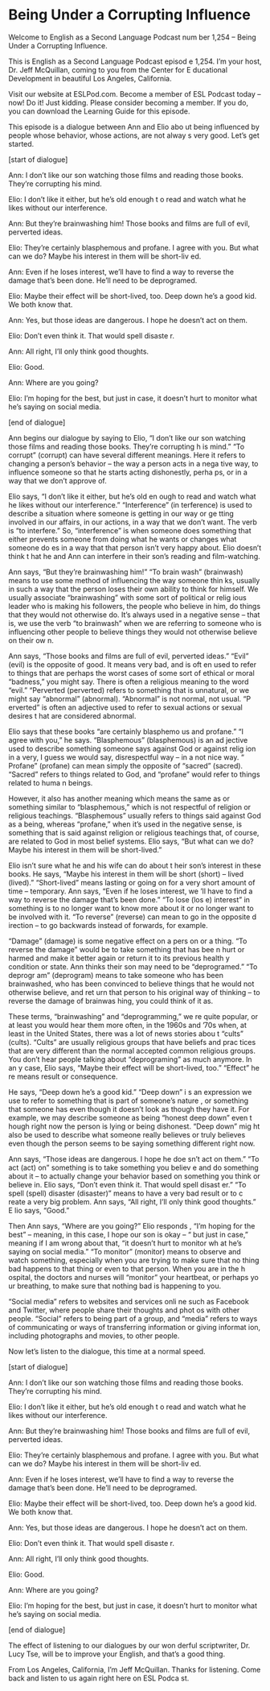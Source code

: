 # Being Under a Corrupting Influence

Welcome to English as a Second Language Podcast num ber 1,254 – Being Under a Corrupting Influence.

This is English as a Second Language Podcast episod e 1,254. I’m your host, Dr. Jeff McQuillan, coming to you from the Center for E ducational Development in beautiful Los Angeles, California.

Visit our website at ESLPod.com. Become a member of  ESL Podcast today – now! Do it! Just kidding. Please consider becoming a member. If you do, you can download the Learning Guide for this episode.

This episode is a dialogue between Ann and Elio abo ut being influenced by people whose behavior, whose actions, are not alway s very good. Let’s get started.

[start of dialogue]

Ann: I don’t like our son watching those films and reading those books. They’re corrupting his mind.

Elio: I don’t like it either, but he’s old enough t o read and watch what he likes without our interference.

Ann: But they’re brainwashing him! Those books and films are full of evil, perverted ideas.

Elio: They’re certainly blasphemous and profane. I agree with you. But what can we do? Maybe his interest in them will be short-liv ed.

Ann: Even if he loses interest, we’ll have to find a way to reverse the damage that’s been done. He’ll need to be deprogramed.

Elio: Maybe their effect will be short-lived, too. Deep down he’s a good kid. We both know that.

Ann: Yes, but those ideas are dangerous. I hope he doesn’t act on them.

Elio: Don’t even think it. That would spell disaste r.

Ann: All right, I’ll only think good thoughts.

 Elio: Good.

Ann: Where are you going?

Elio: I’m hoping for the best, but just in case, it  doesn’t hurt to monitor what he’s saying on social media.

[end of dialogue]

Ann begins our dialogue by saying to Elio, “I don’t  like our son watching those films and reading those books. They’re corrupting h is mind.” “To corrupt” (corrupt) can have several different meanings. Here  it refers to changing a person’s behavior – the way a person acts in a nega tive way, to influence someone so that he starts acting dishonestly, perha ps, or in a way that we don’t approve of.

Elio says, “I don’t like it either, but he’s old en ough to read and watch what he likes without our interference.” “Interference” (in terference) is used to describe a situation where someone is getting in our way or ge tting involved in our affairs, in our actions, in a way that we don’t want. The verb is “to interfere.” So, “interference” is when someone does something that either prevents someone from doing what he wants or changes what someone do es in a way that that person isn’t very happy about. Elio doesn’t think t hat he and Ann can interfere in their son’s reading and film-watching.

Ann says, “But they’re brainwashing him!” “To brain wash” (brainwash) means to use some method of influencing the way someone thin ks, usually in such a way that the person loses their own ability to think for himself. We usually associate “brainwashing” with some sort of political or relig ious leader who is making his followers, the people who believe in him, do things  that they would not otherwise do. It’s always used in a negative sense – that is,  we use the verb “to brainwash” when we are referring to someone who is influencing  other people to believe things they would not otherwise believe on their ow n.

Ann says, “Those books and films are full of evil, perverted ideas.” “Evil” (evil) is the opposite of good. It means very bad, and is oft en used to refer to things that are perhaps the worst cases of some sort of ethical  or moral “badness,” you might say. There is often a religious meaning to the word “evil.” “Perverted (perverted) refers to something that is unnatural, or we might say “abnormal” (abnormal). “Abnormal” is not normal, not usual. “P erverted” is often an adjective used to refer to sexual actions or sexual desires t hat are considered abnormal.

 Elio says that these books “are certainly blasphemo us and profane.” “I agree with you,” he says. “Blasphemous” (blasphemous) is an ad jective used to describe something someone says against God or against relig ion in a very, I guess we would say, disrespectful way – in a not nice way. “ Profane” (profane) can mean simply the opposite of “sacred” (sacred). “Sacred” refers to things related to God, and “profane” would refer to things related to huma n beings.

However, it also has another meaning which means the same as or something similar to “blasphemous,” which is not respectful of religion or religious teachings. “Blasphemous” usually refers to things said against  God as a being, whereas “profane,” when it’s used in the negative sense, is  something that is said against religion or religious teachings that, of course, are related to God in most belief systems. Elio says, “But what can we do? Maybe his interest in them will be short-lived.”

Elio isn’t sure what he and his wife can do about t heir son’s interest in these books. He says, “Maybe his interest in them will be  short (short) – lived (lived).” “Short-lived” means lasting or going on for a very short amount of time – temporary. Ann says, “Even if he loses interest, we ’ll have to find a way to reverse the damage that’s been done.” “To lose (los e) interest” in something is to no longer want to know more about it or no longer want to be involved with it. “To reverse” (reverse) can mean to go in the opposite d irection – to go backwards instead of forwards, for example.

“Damage” (damage) is some negative effect on a pers on or a thing. “To reverse the damage” would be to take something that has bee n hurt or harmed and make it better again or return it to its previous health y condition or state. Ann thinks their son may need to be “deprogramed.” “To deprogr am” (deprogram) means to take someone who has been brainwashed, who has been  convinced to believe things that he would not otherwise believe, and ret urn that person to his original way of thinking – to reverse the damage of brainwas hing, you could think of it as.

These terms, “brainwashing” and “deprogramming,” we re quite popular, or at least you would hear them more often, in the 1960s and ’70s when, at least in the United States, there was a lot of news stories abou t “cults” (cults). “Cults” are usually religious groups that have beliefs and prac tices that are very different than the normal accepted common religious groups. You don’t hear people talking about “deprograming” as much anymore. In an y case, Elio says, “Maybe their effect will be short-lived, too.” “Effect” he re means result or consequence.

He says, “Deep down he’s a good kid.” “Deep down” i s an expression we use to refer to something that is part of someone’s nature , or something that someone has even though it doesn’t look as though they have  it. For example, we may describe someone as being “honest deep down” even t hough right now the person is lying or being dishonest. “Deep down” mig ht also be used to describe what someone really believes or truly believes even  though the person seems to be saying something different right now.

Ann says, “Those ideas are dangerous. I hope he doe sn’t act on them.” “To act (act) on” something is to take something you believ e and do something about it – to actually change your behavior based on something  you think or believe in. Elio says, “Don’t even think it. That would spell disast er.” “To spell (spell) disaster (disaster)” means to have a very bad result or to c reate a very big problem. Ann says, “All right, I’ll only think good thoughts.” E lio says, “Good.”

Then Ann says, “Where are you going?” Elio responds , “I’m hoping for the best” – meaning, in this case, I hope our son is okay – “ but just in case,” meaning if I am wrong about that, “it doesn’t hurt to monitor wh at he’s saying on social media.” “To monitor” (monitor) means to observe and  watch something, especially when you are trying to make sure that no thing bad happens to that thing or even to that person. When you are in the h ospital, the doctors and nurses will “monitor” your heartbeat, or perhaps yo ur breathing, to make sure that nothing bad is happening to you.

“Social media” refers to websites and services onli ne such as Facebook and Twitter, where people share their thoughts and phot os with other people. “Social” refers to being part of a group, and “media” refers  to ways of communicating or ways of transferring information or giving informat ion, including photographs and movies, to other people.

Now let’s listen to the dialogue, this time at a normal speed.

[start of dialogue]

Ann: I don’t like our son watching those films and reading those books. They’re corrupting his mind.

Elio: I don’t like it either, but he’s old enough t o read and watch what he likes without our interference.

Ann: But they’re brainwashing him! Those books and films are full of evil, perverted ideas.

 Elio: They’re certainly blasphemous and profane. I agree with you. But what can we do? Maybe his interest in them will be short-liv ed.

Ann: Even if he loses interest, we’ll have to find a way to reverse the damage that’s been done. He’ll need to be deprogramed.

Elio: Maybe their effect will be short-lived, too. Deep down he’s a good kid. We both know that.

Ann: Yes, but those ideas are dangerous. I hope he doesn’t act on them.

Elio: Don’t even think it. That would spell disaste r.

Ann: All right, I’ll only think good thoughts.

Elio: Good.

Ann: Where are you going?

Elio: I’m hoping for the best, but just in case, it  doesn’t hurt to monitor what he’s saying on social media.

[end of dialogue]

The effect of listening to our dialogues by our won derful scriptwriter, Dr. Lucy Tse, will be to improve your English, and that’s a good thing.

From Los Angeles, California, I’m Jeff McQuillan. Thanks for listening. Come back and listen to us again right here on ESL Podca st.

